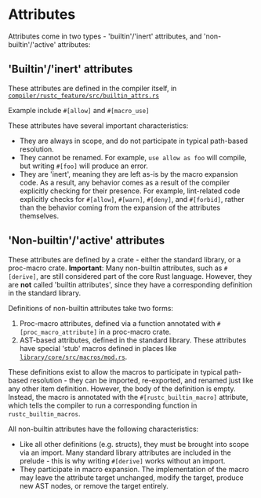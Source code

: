 # Attributes

Attributes come in two types - 'builtin'/'inert' attributes, and 'non-builtin'/'active' attributes:

## 'Builtin'/'inert' attributes

These attributes are defined in the compiler itself, in
[`compiler/rustc_feature/src/builtin_attrs.rs`][builtin_attrs]

Example include `#[allow]` and `#[macro_use]`

[builtin_attrs]: https://doc.rust-lang.org/nightly/nightly-rustc/rustc_feature/builtin_attrs/index.html

These attributes have several important characteristics:
* They are always in scope, and do not participate in typical path-based resolution.
* They cannot be renamed. For example, `use allow as foo` will compile, but writing `#[foo]` will
  produce an error.
* They are 'inert', meaning they are left as-is by the macro expansion code.
  As a result, any behavior comes as a result of the compiler explicitly checking for their presence.
  For example, lint-related code explicitly checks for `#[allow]`, `#[warn]`, `#[deny]`, and
  `#[forbid]`, rather than the behavior coming from the expansion of the attributes themselves.

## 'Non-builtin'/'active' attributes

These attributes are defined by a crate - either the standard library, or a proc-macro crate.
**Important**: Many non-builtin attributes, such as `#[derive]`, are still considered part of the
core Rust language. However, they are **not** called 'builtin attributes', since they have a
corresponding definition in the standard library.

Definitions of non-builtin attributes take two forms:

1. Proc-macro attributes, defined via a function annotated with `#[proc_macro_attribute]` in a
   proc-macro crate.
2. AST-based attributes, defined in the standard library. These attributes have special 'stub'
   macros defined in places like [`library/core/src/macros/mod.rs`][core_macros].

[core_macros]:  https://github.com/rust-lang/rust/blob/master/library/core/src/macros/mod.rs

These definitions exist to allow the macros to participate in typical path-based resolution - they
can be imported, re-exported, and renamed just like any other item definition. However, the body of
the definition is empty. Instead, the macro is annotated with the `#[rustc_builtin_macro]`
attribute, which tells the compiler to run a corresponding function in `rustc_builtin_macros`.

All non-builtin attributes have the following characteristics:
* Like all other definitions (e.g. structs), they must be brought into scope via an import.
  Many standard library attributes are included in the prelude - this is why writing `#[derive]`
  works without an import.
* They participate in macro expansion. The implementation of the macro may leave the attribute
  target unchanged, modify the target, produce new AST nodes, or remove the target entirely.
